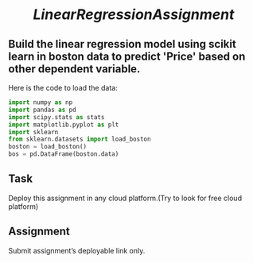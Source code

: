 # $$Linear Regression Assignment$$

## Build the linear regression model using scikit learn in boston data to predict 'Price' based on other dependent variable.

Here is the code to load the data:

```python
import numpy as np
import pandas as pd
import scipy.stats as stats
import matplotlib.pyplot as plt
import sklearn
from sklearn.datasets import load_boston
boston = load_boston()
bos = pd.DataFrame(boston.data)
```

## Task
Deploy this assignment in any cloud platform.(Try to look for free cloud platform)

## Assignment
Submit assignment’s deployable link only.
